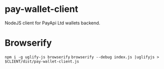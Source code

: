 # pay-wallet-client
NodeJS client for PayApi Ltd wallets backend.

# Browserify
`npm i -g uglify-js browserify`
`browserify --debug index.js |uglifyjs > $CLIENT/dist/pay-wallet-client.js`
